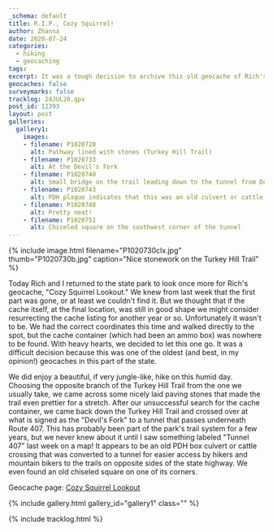 ```yaml
---
_schema: default
title: R.I.P., Cozy Squirrel!
author: Zhanna
date: 2020-07-24
categories:
  - hiking
  - geocaching
tags:
excerpt: It was a tough decision to archive this old geocache of Rich's.
geocaches: false
surveymarks: false
tracklog: 24JUL20.gpx
post_id: 12393
layout: post
galleries:
  gallery1:
    images:
    - filename: P1020720
      alt: Pathway lined with stones (Turkey Hill Trail)
    - filename: P1020733
      alt: At the Devil's Fork
    - filename: P1020740
      alt: Small bridge on the trail leading down to the tunnel from Devil's Fork   
    - filename: P1020743
      alt: PDH plaque indicates that this was an old culvert or cattle crossing 
    - filename: P1020748
      alt: Pretty neat!
    - filename: P1020751
      alt: Chiseled square on the southwest corner of the tunnel
---
```


{% include image.html filename="P1020730clx.jpg" thumb="P1020730b.jpg" caption="Nice stonework on the Turkey Hill Trail" %}

Today Rich and I returned to the state park to look once more for Rich's geocache, "Cozy Squirrel Lookout." We knew from last week that the first part was gone, or at least we couldn't find it. But we thought that if the cache itself, at the final location, was still in good shape we might consider resurrecting the cache listing for another year or so. Unfortunately it wasn't to be. We had the correct coordinates this time and walked directly to the spot, but the cache container (which had been an ammo box) was nowhere to be found. With heavy hearts, we decided to let this one go. It was a difficult decision because this was one of the oldest (and best, in my opinion!) geocaches in this part of the state.

We did enjoy a beautiful, if very jungle-like, hike on this humid day. Choosing the opposite branch of the Turkey Hill Trail from the one we usually take, we came across some nicely laid paving stones that made the trail even prettier for a stretch. After our unsuccessful search for the cache container, we came back down the Turkey Hill Trail and crossed over at what is signed as the "Devil's Fork" to a tunnel that passes underneath Route 407. This has probably been part of the park's trail system for a few years, but we never knew about it until I saw something labeled "Tunnel 407" last week on a map! It appears to be an old PDH box culvert or cattle crossing that was converted to a tunnel for easier access by hikers and mountain bikers to the trails on opposite sides of the state highway. We even found an old chiseled square on one of its corners.

Geocache page: [Cozy Squirrel Lookout](https://www.geocaching.com/geocache/GC79B_cozy-squirrel-lookout)

{% include gallery.html gallery_id="gallery1" class="" %}

{% include tracklog.html %}